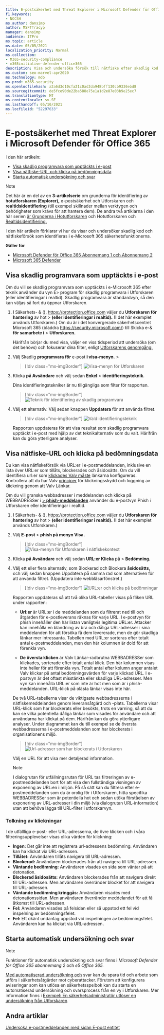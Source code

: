 ```yaml
---
title: E-postsäkerhet med Threat Explorer i Microsoft Defender för Office 365
f1.keywords:
- NOCSH
ms.author: dansimp
author: MSFTTracyp
manager: dansimp
audience: ITPro
ms.topic: article
ms.date: 05/05/2021
localization_priority: Normal
ms.collection:
- M365-security-compliance
- m365initiative-defender-office365
description: Visa och undersöka försök till nätfiske efter skadlig kod.
ms.custom: seo-marvel-apr2020
ms.technology: mdo
ms.prod: m365-security
ms.openlocfilehash: a2a6d3d10cfa21c0ad2da948bff130cb9336ebd8
ms.sourcegitcommit: de5fce90de22ba588e75e1a1d2e87e03b9e25ec7
ms.translationtype: MT
ms.contentlocale: sv-SE
ms.lasthandoff: 05/10/2021
ms.locfileid: "52297633"
---
```

# <a name="email-security-with-threat-explorer-in-microsoft-defender-for-office-365"></a>E-postsäkerhet med Threat Explorer i Microsoft Defender för Office 365

I den här artikeln:

- [Visa skadlig programvara som upptäckts i e-post](#view-malware-detected-in-email)
- [Visa nätfiske-URL och klicka på bedömningsdata](#view-phishing-url-and-click-verdict-data)
- [Starta automatisk undersökning och svar](#start-automated-investigation-and-response)

> [!NOTE]
> Det här är en del av en **3-artikelserie** om grunderna för identifiering av  **hotutforskaren (Explorer),** e-postsäkerhet och Utforskaren och **realtidsidentifiering** (till exempel skillnader mellan verktygen och behörigheter som krävs för att hantera dem). De andra två artiklarna i den här serien [är Grunderna i Hotutforskaren](threat-hunting-in-threat-explorer.md) och Hotutforskaren och [Realtidsidentifiering.](real-time-detections.md) 

I den här artikeln förklarar vi hur du visar och undersöker skadlig kod och nätfiskeförsök som identifieras i e-Microsoft 365 säkerhetsfunktionerna. 

**Gäller för**

- [Microsoft Defender för Office 365 Abonnemang 1 och Abonnemang 2](defender-for-office-365.md)
- [Microsoft 365 Defender](../defender/microsoft-365-defender.md)

## <a name="view-malware-detected-in-email"></a>Visa skadlig programvara som upptäckts i e-post

Om du vill se skadlig programvara som upptäckts [](threat-explorer-views.md#email--malware) i e-Microsoft 365 efter teknik använder du vyn E> program för skadlig programvara i Utforskaren (eller identifieringar i realtid). Skadlig programvara är standardvyn, så den kan väljas så fort du öppnar Utforskaren.

1. I Säkerhets- & (), <https://protection.office.com> väljer du **Utforskaren för hantering** av hot \>  **(eller identifieringar i realtid).** (I det här exemplet används Utforskaren.) Om du är i det konvergerade säkerhetscentret Microsoft 365 (bläddra https://security.microsoft.com/) till Skicka e-& **för samarbete i**  >  **Utforskaren.**

   Härifrån börjar du med visa, väljer en viss tidsperiod att undersöka (om det behövs) och fokuserar dina filter, enligt [Utforskarens genomgång.](threat-hunting-in-threat-explorer.md#threat-explorer-walk-through)

2. Välj Skadlig **programvara för** e-post **i visa-menyn.** \> 

   > [!div class="mx-imgBorder"]
   > ![Visa-menyn för Utforskaren](../../media/ExplorerViewEmailMalwareMenu.png)

3. Klicka **på Avsändare** och välj sedan **Enkel** \> **identifieringsteknik.**

   Dina identifieringstekniker är nu tillgängliga som filter för rapporten.

   > [!div class="mx-imgBorder"]
   > ![Teknik för identifiering av skadlig programvara](../../media/ExplorerEmailMalwareDetectionTech.png)

4. Välj ett alternativ. Välj sedan knappen **Uppdatera** för att använda filtret.

   > [!div class="mx-imgBorder"]
   > ![Vald identifieringsteknik](../../media/ExplorerEmailMalwareDetectionTechATP.png)

   Rapporten uppdateras för att visa resultat som skadlig programvara upptäckt i e-post med hjälp av det teknikalternativ som du valt. Härifrån kan du göra ytterligare analyser. 

## <a name="view-phishing-url-and-click-verdict-data"></a>Visa nätfiske-URL och klicka på bedömningsdata

Du kan visa nätfiskeförsök via URL:er i e-postmeddelanden, inklusive en lista över URL:er som tillåts, blockerades och åsidosätts. Om du vill identifiera url:er som [klickades Valv måste](safe-links.md) länkarna konfigureras. Kontrollera att du har Valv [principer](set-up-safe-links-policies.md) för klickningsskydd och loggning av klickning genom att Valv Länkar.

Om du vill granska webbadresser i meddelanden och klicka på WEBBADRESSer i [   >  **phish-meddelanden**](threat-explorer-views.md#email--phish) använder du e-postvyn Phish i Utforskaren eller identifieringar i realtid.

1. I Säkerhets- & (), <https://protection.office.com> väljer du **Utforskaren för hantering** av hot \>  **(eller identifieringar i realtid).** (I det här exemplet används Utforskaren.)

2. Välj **E-post**  \> **phish på menyn Visa.**

   > [!div class="mx-imgBorder"]
   > ![Visa-menyn för Utforskaren i nätfiskekontext](../../media/ExplorerViewEmailPhishMenu.png)

3. Klicka **på Avsändare** och välj sedan **URL:er Klicka** på \> **Bedömning**.

4. Välj ett eller flera  alternativ, som Blockerad och Blockera  **åsidosätts,** och välj sedan knappen Uppdatera på samma rad som alternativen för att använda filtret. (Uppdatera inte webbläsarfönstret.)

   > [!div class="mx-imgBorder"]
   > ![URL:er och klicka på bedömningar](../../media/ThreatExplorerEmailPhishClickVerdictOptions.png)

   Rapporten uppdateras så att två olika URL-tabeller visas på fliken URL under rapporten:

   - **Url:er** är URL:er i de meddelanden som du filtrerat ned till och åtgärden för e-postleverans räknas för varje URL. I e-postvyn för phish innehåller den här listan vanligtvis legitima URL:er. Attacker kan innehålla en blandning av bra och dåliga URL-adresser i sina meddelanden för att försöka få dem levererade, men de gör skadliga länkar mer intressanta. Tabellen med URL:er sorteras efter totalt antal e-postmeddelanden, men den här kolumnen är dold för att förenkla vyn.

   - **De översta klicken** är Valv Länkar-radbrutna WEBBADRESSer som klickades, sorterade efter totalt antal klick. Den här kolumnen visas inte heller för att förenkla vyn. Totalt antal efter kolumn anger antalet Valv klickar på antal bedömningsvärden för varje klickad URL. I e-postvyn är det oftast misstänkta eller skadliga URL-adresser. Men vyn kan innehålla URL:er som inte är hot men som är i phish-meddelanden. URL-klick på olästa länkar visas inte här.

   De två URL-tabellerna visar de viktigaste webbadresserna i nätfiskemeddelanden genom leveransåtgärd och -plats. Tabellerna visar URL-klick som har blockerats eller besökts, trots en varning, så att du kan se vilka potentiella dåliga länkar som visades för användare och att användarna har klickat på dem. Härifrån kan du göra ytterligare analyser. Under diagrammet kan du till exempel se de översta webbadresserna i e-postmeddelanden som har blockerats i organisationens miljö.

   > [!div class="mx-imgBorder"]
   > ![Url-adresser som har blockerats i Utforskaren](../../media/ExplorerPhishClickVerdictURLs.png)

   Välj en URL för att visa mer detaljerad information.

   > [!NOTE]
   > I dialogrutan för utfällningsrutan för URL tas filtreringen av e-postmeddelanden bort för att visa den fullständiga visningen av exponering av URL:en i miljön. På så sätt kan du filtrera efter e-postmeddelanden som du är orolig för i Utforskaren, hitta specifika WEBBADRESSer som är potentiella hot och sedan utöka förståelsen av exponering av URL-adresser i din miljö (via dialogrutan URL-information) utan att behöva lägga till URL-filter i utforskarvyn.

### <a name="interpretation-of-click-verdicts"></a>Tolkning av klickningar

I de utfällliga e-post- eller URL-adresserna, de övre klicken och i våra filtreringsupplevelser visas olika värden för klickning:

- **Ingen:** Det går inte att registrera url-adressens bedömning. Användaren kan ha klickat via URL-adressen.
- **Tillåtet:** Användaren tillåts navigera till URL-adressen.
- **Blockerad:** Användaren blockerades från att navigera till URL-adressen.
- **Väntande bedömning:** Användaren visades en sida som väntar på att detonation.
- **Blockerad åsidosätts:** Användaren blockerades från att navigera direkt till URL-adressen. Men användaren överränder blocket för att navigera till URL-adressen.
- **Väntande bedömning kringgås:** Användaren visades med detonationssidan. Men användaren överränder meddelandet för att få åtkomst till URL-adressen.
- **Fel:** Användaren visades på felsidan eller så uppstod ett fel vid inspelning av bedömningsfelet.
- **Fel:** Ett okänt undantag uppstod vid inspelningen av bedömningsfelet. Användaren kan ha klickat via URL-adressen.

## <a name="start-automated-investigation-and-response"></a>Starta automatisk undersökning och svar

> [!NOTE]
> Funktioner för automatisk undersökning och svar finns i *Microsoft Defender för Office 365 abonnemang 2* och *e5 Office 365.*

[Med automatiserad undersökning och](automated-investigation-response-office.md) svar kan du spara tid och arbete som utförs i säkerhetsåtgärder mot cyberattacker. Förutom att konfigurera aviseringar som kan utlösa en säkerhetsspelbok kan du starta en automatiserad undersökning och svarsprocess från en vy i Utforskaren. Mer information finns i [Exempel: En säkerhetsadministratör utlöser en undersökning från Utforskaren](automated-investigation-response-office.md#example-a-security-administrator-triggers-an-investigation-from-threat-explorer).

## <a name="other-articles"></a>Andra artiklar

[Undersöka e-postmeddelanden med sidan E-post entitet](mdo-email-entity-page.md)
